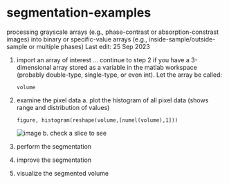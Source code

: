 # segmentation-examples
processing grayscale arrays (e.g., phase-contrast or absorption-constrast images) into binary or specific-value arrays (e.g., inside-sample/outside-sample or multiple phases)
Last edit: 25 Sep 2023

1. import an array of interest
   ... continue to step 2 if you have a 3-dimensional array stored as a variable in the matlab workspace (probably double-type, single-type, or even int). Let the array be called:
   ```
   volume
   ```
3. examine the pixel data
   a. plot the histogram of all pixel data (shows range and distribution of values)
   ```
   figure, histogram(reshape(volume,[numel(volume),1]))
   ```
   ![image](https://github.com/marcelchlupsa/segmentation-examples/assets/66844588/419456ad-f5a4-4986-b0cd-3d0617fe2ea6)
   b. check a slice to see

4. perform the segmentation
5. improve the segmentation
6. visualize the segmented volume
